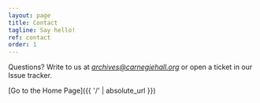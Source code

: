 ```yaml
---
layout: page
title: Contact
tagline: Say hello!
ref: contact
order: 1
---
```


Questions? Write to us at *archives@carnegiehall.org* or open a ticket in our Issue tracker.

[Go to the Home Page]({{ '/' | absolute_url }})
